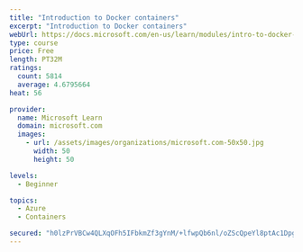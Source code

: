 ```yaml
---
title: "Introduction to Docker containers"
excerpt: "Introduction to Docker containers"
webUrl: https://docs.microsoft.com/en-us/learn/modules/intro-to-docker-containers/
type: course
price: Free
length: PT32M
ratings:
  count: 5814
  average: 4.6795664
heat: 56

provider:
  name: Microsoft Learn
  domain: microsoft.com
  images:
    - url: /assets/images/organizations/microsoft.com-50x50.jpg
      width: 50
      height: 50

levels:
  - Beginner

topics:
  - Azure
  - Containers

secured: "h0lzPrVBCw4QLXqOFh5IFbkmZf3gYnM/+lfwpQb6nl/oZScQpeYl8ptAc1DpgSydzjfO4OjdXkf3hZvl0zvtUIj6x4oIUVXJCkq/7TLwXFNFpkT39VeAvufQHN3WwykVBPBtC67y6VWgl/TlH2Jd0HJ4bhAyKEkOJ4ddBhVErSVyvbKlDC8R8I6BbUskZ1mE2gsQBZ2XsD3IKDrblGr54C9cE31st7sYtdgOC1Ic2USNo9t4lWMXQ6SxqEsBICnRg0g/gD5gdZlq6jSwgmhznBo6W2MWF8rXJrjGY7lhtS9H7Tx71tkVz/EzwTulIU24JqEMAseYLvkq+YcHDm0kp6xbPwIAp4h+FMyI33Y6DPDCbR7JA2MFSRxk1sq/DRvtv+lSY5qiHALAC5vdB2d0kouc930fhb1Crzyb6HWbetc=;C4UMRsrl/ZpOOXBPUzfDIQ=="
---
```


